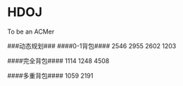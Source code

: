 HDOJ
====
To be an ACMer

###动态规划###
####0-1背包####
2546 2955 2602 1203  

####完全背包####
1114 1248 4508  

####多重背包####
1059 2191  
